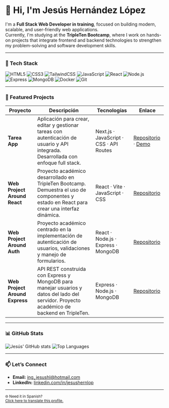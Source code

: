 # 👋 Hi, I'm Jesús Hernández López  

I'm a **Full Stack Web Developer in training**, focused on building modern, scalable, and user-friendly web applications.  
Currently, I'm studying at the **TripleTen Bootcamp**, where I work on hands-on projects that integrate frontend and backend technologies to strengthen my problem-solving and software development skills.

---

### 🧠 Tech Stack  

![HTML5](https://img.shields.io/badge/HTML5-E34F26?style=for-the-badge&logo=html5&logoColor=white)
![CSS3](https://img.shields.io/badge/CSS3-1572B6?style=for-the-badge&logo=css3&logoColor=white)
![TailwindCSS](https://img.shields.io/badge/Tailwind_CSS-06B6D4?style=for-the-badge&logo=tailwind-css&logoColor=white)
![JavaScript](https://img.shields.io/badge/JavaScript-F7DF1E?style=for-the-badge&logo=javascript&logoColor=black)
![React](https://img.shields.io/badge/React-61DAFB?style=for-the-badge&logo=react&logoColor=black)
![Node.js](https://img.shields.io/badge/Node.js-339933?style=for-the-badge&logo=node.js&logoColor=white)
![Express](https://img.shields.io/badge/Express-000000?style=for-the-badge&logo=express&logoColor=white)
![MongoDB](https://img.shields.io/badge/MongoDB-47A248?style=for-the-badge&logo=mongodb&logoColor=white)
![Docker](https://img.shields.io/badge/Docker-2496ED?style=for-the-badge&logo=docker&logoColor=white)
![Git](https://img.shields.io/badge/Git-F05032?style=for-the-badge&logo=git&logoColor=white)

---

### 🚀 Featured Projects  

| Proyecto | Descripción | Tecnologías | Enlace |
|---|---|---|---|
| **Tarea App** | Aplicación para crear, editar y gestionar tareas con autenticación de usuario y API integrada. Desarrollada con enfoque full stack. | Next.js · JavaScript · CSS · API Routes | [Repositorio](https://github.com/ingJesuss/tarea-app) · [Demo](https://tarea-app-one.vercel.app/login) |
| **Web Project Around React** | Proyecto académico desarrollado en TripleTen Bootcamp. Demuestra el uso de componentes y estado en React para crear una interfaz dinámica. | React · Vite · JavaScript · CSS | [Repositorio](https://github.com/ingJesuss/web_project_around_react) |
| **Web Project Around Auth** | Proyecto académico centrado en la implementación de autenticación de usuarios, validaciones y manejo de formularios. | React · Node.js · Express · MongoDB | [Repositorio](https://github.com/ingJesuss/web_project_around_auth) |
| **Web Project Around Express** | API REST construida con Express y MongoDB para manejar usuarios y datos del lado del servidor. Proyecto académico de backend en TripleTen. | Express · Node.js · MongoDB | [Repositorio](https://github.com/ingJesuss/web_project_around_express) |

---

### 📊 GitHub Stats  

![Jesús' GitHub stats](https://github-readme-stats.vercel.app/api?username=ingJesuss&show_icons=true&theme=transparent&hide_border=true)
![Top Languages](https://github-readme-stats.vercel.app/api/top-langs/?username=ingJesuss&layout=compact&theme=transparent&hide_border=true)

---

### 📫 Let’s Connect  

- **Email:** [ing_jesushl@hotmail.com](mailto:ing_jesushl@hotmail.com)  
- **LinkedIn:** [linkedin.com/in/jesushernlop](https://www.linkedin.com/in/jesushernlop/)  

---

<sub>🌐 Need it in Spanish?  
[Click here to translate this profile.](https://translate.google.com/translate?hl=es&sl=en&u=https://github.com/ingJesuss)</sub>
